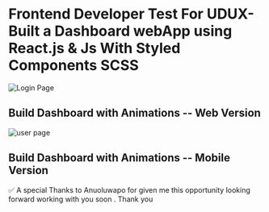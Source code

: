 # Frontend Developer Test For UDUX- Built a Dashboard webApp using React.js & Js With Styled Components SCSS

![Login Page](https://i.ibb.co/wQqKw3h/udu-X-Desktop-Player-Web.png) 
## Build Dashboard with Animations -- Web Version

![user page](https://i.ibb.co/41dhctW/Udux-Home-Mobile.png )
## Build Dashboard with Animations -- Mobile Version
 
<!-- 💻 Project Website - https://jsmastery.pro?discount=youtube -->
✅ A special Thanks to Anuoluwapo for given me this opportunity looking forward working with you soon . Thank you 
